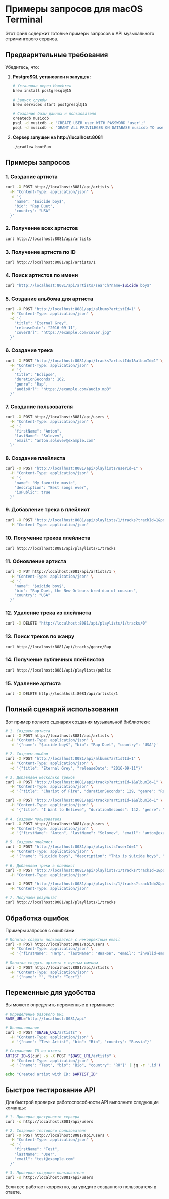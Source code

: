 # Примеры запросов для macOS Terminal

Этот файл содержит готовые примеры запросов к API музыкального стримингового сервиса.

## Предварительные требования

Убедитесь, что:
1. **PostgreSQL установлен и запущен:**
   ```bash
   # Установка через Homebrew
   brew install postgresql@15
   
   # Запуск службы
   brew services start postgresql@15
   
   # Создание базы данных и пользователя
   createdb musicdb
   psql -d musicdb -c "CREATE USER user WITH PASSWORD 'user';"
   psql -d musicdb -c "GRANT ALL PRIVILEGES ON DATABASE musicdb TO user;"
   ```

2. **Сервер запущен на http://localhost:8081**
   ```bash
   ./gradlew bootRun
   ```

## Примеры запросов

### 1. Создание артиста

```bash
curl -X POST http://localhost:8081/api/artists \
  -H "Content-Type: application/json" \
  -d '{
    "name": "$uicide boy$",
    "bio": "Rap Duet",
    "country": "USA"
  }'
```

### 2. Получение всех артистов

```bash
curl http://localhost:8081/api/artists
```

### 3. Получение артиста по ID

```bash
curl http://localhost:8081/api/artists/1
```

### 4. Поиск артистов по имени

```bash
curl "http://localhost:8081/api/artists/search?name=$uicide boy$"
```

### 5. Создание альбома для артиста

```bash
curl -X POST "http://localhost:8081/api/albums?artistId=1" \
  -H "Content-Type: application/json" \
  -d '{
    "title": "Eternal Grey",
    "releaseDate": "2016-09-11",
    "coverUrl": "https://example.com/cover.jpg"
  }'
```

### 6. Создание трека

```bash
curl -X POST "http://localhost:8081/api/tracks?artistId=1&albumId=1" \
  -H "Content-Type: application/json" \
  -d '{
    "title": "Eclipse",
    "durationSeconds": 162,
    "genre": "Rap",
    "audioUrl": "https://example.com/audio.mp3"
  }'
```

### 7. Создание пользователя

```bash
curl -X POST http://localhost:8081/api/users \
  -H "Content-Type: application/json" \
  -d '{
    "firstName": "Anton",
    "lastName": "Solovev",
    "email": "anton.solovev@example.com"
  }'
```

### 8. Создание плейлиста

```bash
curl -X POST "http://localhost:8081/api/playlists?userId=1" \
  -H "Content-Type: application/json" \
  -d '{
    "name": "My favorite music",
    "description": "Best songs ever",
    "isPublic": true
  }'
```

### 9. Добавление трека в плейлист

```bash
curl -X POST "http://localhost:8081/api/playlists/1/tracks?trackId=1&position=0" \
  -H "Content-Type: application/json"
```

### 10. Получение треков плейлиста

```bash
curl http://localhost:8081/api/playlists/1/tracks
```

### 11. Обновление артиста

```bash
curl -X PUT http://localhost:8081/api/artists/1 \
  -H "Content-Type: application/json" \
  -d '{
    "name": "$uicide boy$",
    "bio": "Rap Duet, the New Orleans-bred duo of cousins",
    "country": "USA"
  }'
```

### 12. Удаление трека из плейлиста

```bash
curl -X DELETE "http://localhost:8081/api/playlists/1/tracks/0"
```

### 13. Поиск треков по жанру

```bash
curl http://localhost:8081/api/tracks/genre/Rap
```

### 14. Получение публичных плейлистов

```bash
curl http://localhost:8081/api/playlists/public
```

### 15. Удаление артиста

```bash
curl -X DELETE http://localhost:8081/api/artists/1
```

## Полный сценарий использования

Вот пример полного сценария создания музыкальной библиотеки:

```bash
# 1. Создаем артиста
curl -X POST http://localhost:8081/api/artists \
  -H "Content-Type: application/json" \
  -d '{"name": "$uicide boy$", "bio": "Rap Duet", "country": "USA"}'

# 2. Создаем альбом
curl -X POST "http://localhost:8081/api/albums?artistId=1" \
  -H "Content-Type: application/json" \
  -d '{"title": "Eternal Grey", "releaseDate": "2016-09-11"}'

# 3. Добавляем несколько треков
curl -X POST "http://localhost:8081/api/tracks?artistId=1&albumId=1" \
  -H "Content-Type: application/json" \
  -d '{"title": "Chariot of Fire", "durationSeconds": 129, "genre": "Rap"}'

curl -X POST "http://localhost:8081/api/tracks?artistId=1&albumId=1" \
  -H "Content-Type: application/json" \
  -d '{"title": "I Want to Believe", "durationSeconds": 142, "genre": "Rap"}'

# 4. Создаем пользователя
curl -X POST http://localhost:8081/api/users \
  -H "Content-Type: application/json" \
  -d '{"firstName": "Anton", "lastName": "Solovev", "email": "anton@example.com"}'

# 5. Создаем плейлист
curl -X POST "http://localhost:8081/api/playlists?userId=1" \
  -H "Content-Type: application/json" \
  -d '{"name": "$uicide boy$", "description": "This is $uicide boy$", "isPublic": true}'

# 6. Добавляем треки в плейлист
curl -X POST "http://localhost:8081/api/playlists/1/tracks?trackId=1&position=0" \
  -H "Content-Type: application/json"

curl -X POST "http://localhost:8081/api/playlists/1/tracks?trackId=2&position=1" \
  -H "Content-Type: application/json"

# 7. Получаем результат
curl http://localhost:8081/api/playlists/1/tracks
```

## Обработка ошибок

Примеры запросов с ошибками:

```bash
# Попытка создать пользователя с некорректным email
curl -X POST http://localhost:8081/api/users \
  -H "Content-Type: application/json" \
  -d '{"firstName": "Петр", "lastName": "Иванов", "email": "invalid-email"}'

# Попытка создать артиста с пустым именем
curl -X POST http://localhost:8081/api/artists \
  -H "Content-Type: application/json" \
  -d '{"name": "", "bio": "Тест"}'
```

## Переменные для удобства

Вы можете определить переменные в терминале:

```bash
# Определение базового URL
BASE_URL="http://localhost:8081/api"

# Использование
curl -X POST "$BASE_URL/artists" \
  -H "Content-Type: application/json" \
  -d '{"name": "Test Artist", "bio": "Bio", "country": "Russia"}'

# Сохранение ID из ответа
ARTIST_ID=$(curl -s -X POST "$BASE_URL/artists" \
  -H "Content-Type: application/json" \
  -d '{"name": "Test", "bio": "Bio", "country": "RU"}' | jq -r '.id')

echo "Created artist with ID: $ARTIST_ID"
```

## Быстрое тестирование API

Для быстрой проверки работоспособности API выполните следующие команды:

```bash
# 1. Проверка доступности сервера
curl -s http://localhost:8081/api/users

# 2. Создание тестового пользователя
curl -X POST http://localhost:8081/api/users \
  -H "Content-Type: application/json" \
  -d '{
    "firstName": "Test",
    "lastName": "User", 
    "email": "test@example.com"
  }'

# 3. Проверка создания пользователя
curl -s http://localhost:8081/api/users
```

Если все работает корректно, вы увидите созданного пользователя в ответе.
